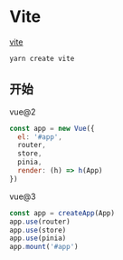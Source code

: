 # Vite

[vite](https://cn.vitejs.dev/)

```sh
yarn create vite
```

## 开始

vue@2

```js
const app = new Vue({
  el: '#app',
  router,
  store,
  pinia,
  render: (h) => h(App)
})
```

vue@3

```js
const app = createApp(App)
app.use(router)
app.use(store)
app.use(pinia)
app.mount('#app')
```
